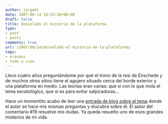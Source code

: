```yaml
---
author: jorgeml
date: 2007-08-14 18:53:38+00:00
draft: false
title: Desvelado el misterio de la plataforma
type: 
- post
- posts
comments: true
url: /2007/08/14/desvelado-el-misterio-de-la-plataforma/
tags:
- erasmus
- todo a cien
---
```


Llevo cuatro años preguntándome por qué el _trono_ de la resi de Enschede y de muchos otros sitios tiene el agujero situado cerca del borde exterior y una plataforma en medio. Las teorías eran varias: que si con lo que mola el tema escatológico, que si es para evitar salpicaduras...

Hace un momentito acabo de leer una [entrada de blog sobre el tema](http://www.aitorgarcia.net/el-water-comunista/) donde el autor se hace mis mismas preguntas y elucubra sobre él. El autor del comentario #19 resuelve mis dudas. Ya queda resuelto uno de esos grandes misterios de mi vida.

